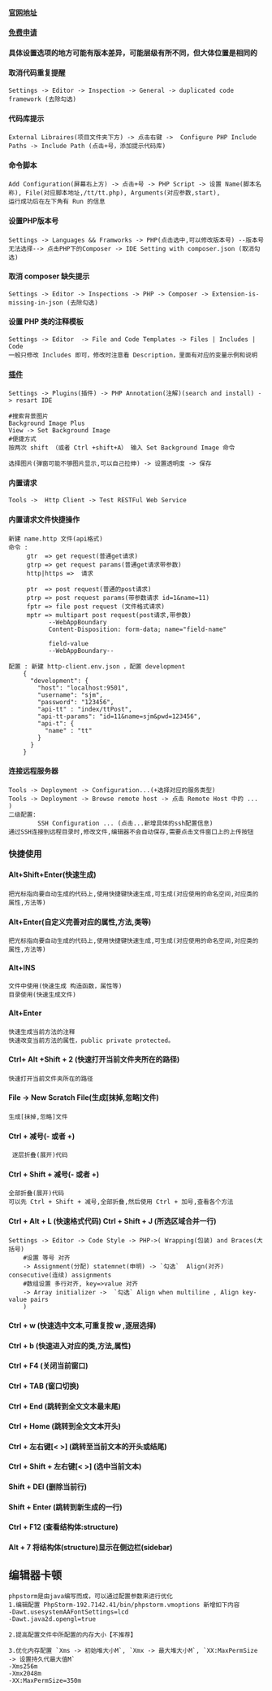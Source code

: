 #### [官网地址](https://www.jetbrains.com/help/phpstorm/quick-start-guide-phpstorm.html)

#### [免费申请](https://www.jetbrains.com/shop/eform/opensource)

#### 具体设置选项的地方可能有版本差异，可能层级有所不同，但大体位置是相同的

#### 取消代码重复提醒
    Settings -> Editor -> Inspection -> General -> duplicated code framework (去除勾选)
    
#### 代码库提示
    External Libraires(项目文件夹下方) -> 点击右键 ->  Configure PHP Include Paths -> Include Path (点击+号，添加提示代码库)
    
#### 命令脚本 
    Add Configuration(屏幕右上方) -> 点击+号 -> PHP Script -> 设置 Name(脚本名称), File(对应脚本地址,/tt/tt.php), Arguments(对应参数,start),
    运行成功后在左下角有 Run 的信息
    
#### 设置PHP版本号
    Settings -> Languages && Framworks -> PHP(点击选中,可以修改版本号) --版本号无法选择--> 点击PHP下的Composer -> IDE Setting with composer.json (取消勾选)

#### 取消 composer 缺失提示
    Settings -> Editor -> Inspections -> PHP -> Composer -> Extension-is-missing-in-json (去除勾选)    

#### 设置 PHP 类的注释模板
    Settings -> Editor  -> File and Code Templates -> Files | Includes | Code
    一般只修改 Includes 即可，修改时注意看 Description，里面有对应的变量示例和说明
 
#### [插件](https://plugins.jetbrains.com/phpstorm)
    Settings -> Plugins(插件) -> PHP Annotation(注解)(search and install) -> resart IDE
    
    #搜索背景图片
    Background Image Plus
    View -> Set Background Image
    #便捷方式
    按两次 shift （或者 Ctrl +shift+A） 输入 Set Background Image 命令
    
    选择图片(弹窗可能不够图片显示,可以自己拉伸) -> 设置透明度 -> 保存
    
#### 内置请求
    Tools ->  Http Client -> Test RESTFul Web Service

#### 内置请求文件快捷操作
    新建 name.http 文件(api格式)
    命令 : 
         gtr  => get request(普通get请求)
         gtrp => get request params(普通get请求带参数)
         http|https =>  请求
         
         ptr  => post request(普通的post请求)
         ptrp => post request params(带参数请求 id=1&name=11)
         fptr => file post request (文件格式请求)
         mptr => multipart post request(post请求,带参数)
               --WebAppBoundary
               Content-Disposition: form-data; name="field-name"
               
               field-value
               --WebAppBoundary--
               
    配置 : 新建 http-client.env.json ，配置 development
        {
          "development": {
            "host": "localhost:9501",
            "username": "sjm",
            "password": "123456",
            "api-tt" : "index/ttPost",
            "api-tt-params": "id=11&name=sjm&pwd=123456",
            "api-t": {
              "name" : "tt"
            }
          }
        }               
#### 连接远程服务器
    Tools -> Deployment -> Configuration...(+选择对应的服务类型)
    Tools -> Deployment -> Browse remote host -> 点击 Remote Host 中的 ... )
    二级配置:
            SSH Configuration ... (点击...新增具体的ssh配置信息)
    通过SSH连接到远程目录时,修改文件,编辑器不会自动保存,需要点击文件窗口上的上传按钮
### 快捷使用
    
#### Alt+Shift+Enter(快速生成)
    把光标指向要自动生成的代码上,使用快捷键快速生成,可生成(对应使用的命名空间,对应类的属性,方法等)  

#### Alt+Enter(自定义完善对应的属性,方法,类等)
    把光标指向要自动生成的代码上,使用快捷键快速生成,可生成(对应使用的命名空间,对应类的属性,方法等)

#### Alt+INS
    文件中使用(快速生成 构造函数，属性等)
    目录使用(快速生成文件)

#### Alt+Enter
    快速生成当前方法的注释      
    快速改变当前方法的属性，public private protected。
    
#### Ctrl+ Alt +Shift + 2 (快速打开当前文件夹所在的路径)
    快速打开当前文件夹所在的路径

#### File -> New Scratch File(生成[抹掉,忽略]文件)
    生成[抹掉,忽略]文件
    
    
#### Ctrl + 减号(- 或者 +)  
     逐层折叠(展开)代码
     
     
#### Ctrl +  Shift +  减号(- 或者 +)     
    全部折叠(展开)代码
    可以先 Ctrl + Shift + 减号,全部折叠,然后使用 Ctrl + 加号,查看各个方法
    
#### Ctrl + Alt + L (快速格式代码)  Ctrl + Shift + J (所选区域合并一行)
    Settings -> Editor -> Code Style -> PHP->( Wrapping(包装) and Braces(大括号) 
        #设置 等号 对齐
        -> Assignment(分配) statemnet(申明) -> `勾选`  Align(对齐) consecutive(连续) assignments
        #数组设置 多行对齐, key=>value 对齐
        -> Array initializer ->  `勾选` Align when multiline , Align key-value pairs
        )
        
#### Ctrl + w (快速选中文本,可重复按 w ,逐层选择)

#### Ctrl + b (快速进入对应的类,方法,属性)
    
#### Ctrl + F4 (关闭当前窗口)

#### Ctrl + TAB (窗口切换)

#### Ctrl + End (跳转到全文文本最末尾)

#### Ctrl + Home (跳转到全文文本开头)

#### Ctrl + 左右键[< >] (跳转至当前文本的开头或结尾)

#### Ctrl + Shift + 左右键[< >] (选中当前文本)

#### Shift + DEl (删除当前行)

#### Shift + Enter (跳转到新生成的一行)

#### Ctrl + F12  (查看结构体:structure)

#### Alt + 7  将结构体(structure)显示在侧边栏(sidebar)

## 编辑器卡顿
~~~
phpstorm是由java编写而成，可以通过配置参数来进行优化
1.编辑配置 PhpStorm-192.7142.41/bin/phpstorm.vmoptions 新增如下内容
-Dawt.usesystemAAFontSettings=lcd
-Dawt.java2d.opengl=true

2.提高配置文件中所配置的内存大小【不推荐】

3.优化内存配置 `Xms -> 初始堆大小M`, `Xmx -> 最大堆大小M`, `XX:MaxPermSize -> 设置持久代最大值M`
-Xms256m
-Xmx2048m
-XX:MaxPermSize=350m
~~~